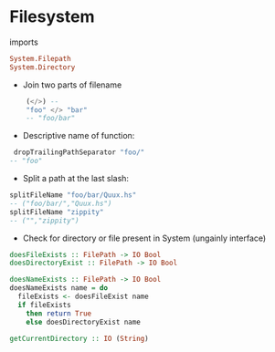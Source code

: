 # Filesystem
imports
```haskell
System.Filepath
System.Directory
```
- Join two parts of filename
```haskell
    (</>) --
    "foo" </> "bar"
    -- "foo/bar"
```

- Descriptive name of function:
```haskell
 dropTrailingPathSeparator "foo/"
-- "foo"
```
- Split a path at the last slash:
```haskell
splitFileName "foo/bar/Quux.hs"
-- ("foo/bar/","Quux.hs")
splitFileName "zippity"
-- ("","zippity")
```
- Check for directory or file present in System (ungainly interface)

```haskell
doesFileExists :: FilePath -> IO Bool
doesDirectoryExist :: FilePath -> IO Bool

doesNameExists :: FilePath -> IO Bool 
doesNameExists name = do
  fileExists <- doesFileExist name
  if fileExists 
    then return True
    else doesDirectoryExist name
```

```haskell
getCurrentDirectory :: IO (String)
```
